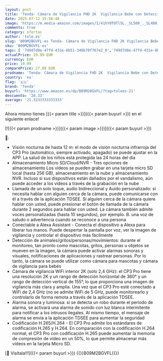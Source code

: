 ```yaml
---
layout: post
title: 'Tenda- Cámara de Vigilancia FHD 2K  Vigilancia Bebe con Detección Inteligente de Mascotas/llanto de bebés/Humanos  Visión Nocturna  Notificaciones en Tiempo Real  Llamadas con un Solo Toque  Alexa'
date: 2025-07-12 15:58:48
image: 'https://m.media-amazon.com/images/I/41hY0TOTl5L._SL500_._SL400_.jpg'
comments: true
category: ofertas
author: 'tole.es'
slug: 'B09M2BGVFL-es Tenda- Cámara de Vigilancia FHD 2K Vigilancia Bebe con...'
sku: 'B09M2BGVFL-es'
tags: [ '749d7d8e-47fd-431e-8b51-348b70f767e2_0','749d7d8e-47fd-431e-8b51-348b70f767e2_8501','Arborist Merchandising Root','CML-Tech','Cámaras de vigilancia','Cámaras de vigilancia en domo','Electrónica','Fotografía y videocámaras','Self Service','Smart Home and Security','Special Features Stores','Tech all','alexa','tenda','🇪🇸', ]
actualPrice: 19.99 EUR
currency: EUR
price: 19.99
comparePrice: 27.89 EUR
prodname: 'Tenda- Cámara de Vigilancia FHD 2K  Vigilancia Bebe con Detección Inteligente de Mascotas/llanto de bebés/Humanos  Visión Nocturna  Notificaciones en Tiempo Real  Llamadas con un Solo Toque  Alexa'
country: 'es'
flag: '🇪🇸'
brand: 'Tenda'
buyurl: 'https://www.amazon.es/dp/B09M2BGVFL/?tag=tolees-21'
descuento: '28.33'
average: '21.3233333333333'
---
```


Ahora mismo tienes [{{< param title >}}]({{< param buyurl >}}) en el siguiente enlace!

[![{{< param prodname >}}]({{< param image >}})]({{< param buyurl >}})

🔎:

- Visión nocturna de hasta 12 m: el modo de visión nocturna infrarroja del CP3 Pro (automático, siempre activado, apagado) se puede ajustar en la APP. La salud de los niños está protegida las 24 horas del día
- Almacenamiento Micro SD/Cloud/NVR - Tres opciones de almacenamiento Los vídeos se pueden grabar en una tarjeta micro SD local (hasta 256 GB), almacenamiento en la nube y almacenamiento NVR. Incluso si sus dispositivos están dañados por el vandalismo, aún puede acceder a los videos a través de la grabación en la nube
- Llamada de un solo toque, audio bidireccional y Auido personalizado: si necesita hablar con alguien cerca de la cámara, puede comunicarse con él a través de la aplicación TDSEE. Si alguien cerca de la cámara quiere hablar con usted, puede presionar el botón de llamada de la cámara durante 2 segundos para hablar con usted. La cámara también admite voces personalizadas (hasta 10 segundos), por ejemplo. B. una voz de saludo o advertencia cuando se reconoce a una persona
- Conectable a Alexa Assistant - Conecta el dispositivo a Alexa para liberar tus manos. Puede despertar la pantalla por voz, ver la imagen de vigilancia y controlar el dispositivo más fácilmente
- Detección de animales/gritos/personas/movimientos: durante el monitoreo, tan pronto como mascotas, gritos, personas u objetos se mueven en la imagen, la cámara puede activar alarmas sonoras y visuales, notificaciones de aplicaciones y rastrear personas. Por lo tanto, la cámara se puede utilizar como cámara para mascotas y cámara de vigilancia para bebés
- Cámara de vigilancia WiFi interior 2K (solo 2,4 GHz): el CP3 Pro tiene una resolución 2K y un rango de detección horizontal de 360° y un rango de detección vertical de 155°, lo que proporciona una imagen de vigilancia más clara y amplia. Una vez que el CP3 Pro esté conectado a WiFi de 2,4 GHz (no se admite WiFi de 5 GHz, puede monitorearlo y controlarlo de forma remota a través de la aplicación TDSEE.
- Alarma sonora y luminosa: si se detecta un robo durante el período de alarma, se activará una alarma de sonido con luz blanca intermitente para notificar a los intrusos ilegales. Al mismo tiempo, el mensaje de alarma se envía a la aplicación TDSEE para aumentar la seguridad
- Codificación H.265/H.264 - El CP3 Pro admite los estándares de codificación H.265 y H.264. En comparación con la codificación H.264 normal, el CP3 Pro con codificación H.265 puede aumentar la memoria de compresión de vídeo en un 50%, lo que permite almacenar más vídeos en la tarjeta Micro SD.

[🛒 Visítala!!!]({{< param buyurl >}})
{{<world>}}B09M2BGVFL{{</world>}}
